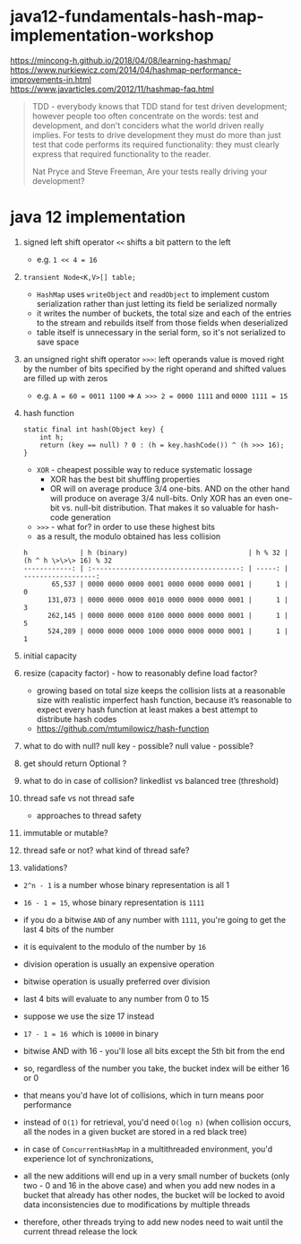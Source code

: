 # java12-fundamentals-hash-map-implementation-workshop

https://mincong-h.github.io/2018/04/08/learning-hashmap/  
https://www.nurkiewicz.com/2014/04/hashmap-performance-improvements-in.html  
https://www.javarticles.com/2012/11/hashmap-faq.html

> TDD - everybody knows that TDD stand for test driven development; however people too often concentrate on the 
words: test and development, and don't conciders what the world driven really implies. For tests to drive 
development they must do more than just test that code performs its required functionality: they must clearly 
express that required functionality to the reader.  
>
> Nat Pryce and Steve Freeman, Are your tests really driving  your development?

# java 12 implementation
1. signed left shift operator `<<` shifts a bit pattern to the left
    * e.g. `1 << 4 = 16`
1. `transient Node<K,V>[] table;`
    * `HashMap` uses `writeObject` and `readObject` to implement custom serialization rather than 
    just letting its field be serialized normally
    * it writes the number of buckets, the total size and each of the entries to the stream and rebuilds 
    itself from those fields when deserialized
    * table itself is unnecessary in the serial form, so it's not serialized to save space
1.  an unsigned right shift operator `>>>`: left operands value is moved right by the number of bits specified 
by the right operand and shifted values are filled up with zeros
    * e.g. `A = 60 = 0011 1100` => `A >>> 2 = 0000 1111` and `0000 1111 = 15`
1. hash function
    ```
    static final int hash(Object key) {
        int h;
        return (key == null) ? 0 : (h = key.hashCode()) ^ (h >>> 16);
    }
    ```    
    * `XOR` - cheapest possible way to reduce systematic lossage
        * XOR has the best bit shuffling properties
        * OR will on average produce 3/4 one-bits. AND on the other hand will produce on average 3/4 null-bits. 
        Only XOR has an even one-bit vs. null-bit distribution. That makes it so valuable for hash-code generation
    * `>>>` - what for? in order to use these highest bits
    * as a result, the modulo obtained has less collision
    ```
    h             | h (binary)                              | h % 32 | (h ^ h \>\>\> 16) % 32
    ------------: | :-------------------------------------: | -----: | ------------------:
           65,537 | 0000 0000 0000 0001 0000 0000 0000 0001 |      1 |                   0
          131,073 | 0000 0000 0000 0010 0000 0000 0000 0001 |      1 |                   3
          262,145 | 0000 0000 0000 0100 0000 0000 0000 0001 |      1 |                   5
          524,289 | 0000 0000 0000 1000 0000 0000 0000 0001 |      1 |                   1
    ```
    
    
1. initial capacity
1. resize (capacity factor) - how to reasonably define load factor?
    * growing based on total size keeps the collision lists at a reasonable size with realistic imperfect hash function, 
    because it’s reasonable to expect every hash function at least makes a best attempt to distribute hash codes
    * https://github.com/mtumilowicz/hash-function
1. what to do with null? null key - possible? null value - possible?
1. get should return Optional ?
1. what to do in case of collision? linkedlist vs balanced tree (threshold)
1. thread safe vs not thread safe
    * approaches to thread safety
1. immutable or mutable?
1. thread safe or not? what kind of thread safe?
1. validations?
   
* `2^n - 1` is a number whose binary representation is all 1 
* `16 - 1 = 15`, whose binary representation is `1111`
* if you do a bitwise `AND` of any number with `1111`, you're going to get the last 4 bits of the number
* it is equivalent to the modulo of the number by `16`
* division operation is usually an expensive operation
* bitwise operation is usually preferred over division
* last 4 bits will evaluate to any number from  0 to 15

* suppose we use the size 17 instead
* `17 - 1 = 16 `which is `10000` in binary 
* bitwise AND with 16 - you'll lose all bits except the 5th bit from the end
* so, regardless of the number you take, the bucket index will be either 16 or 0
* that means you'd have lot of collisions, which in turn means poor performance
* instead of `O(1)` for retrieval, you'd need `O(log n)` (when collision occurs, all the nodes in a given bucket 
are stored in a red black tree) 
* in case of `ConcurrentHashMap` in a multithreaded environment, you'd experience lot of synchronizations, 
* all the new additions will end up in a very small number of buckets (only two - 0 and 16 in the above case) 
and when you add new nodes in a bucket that already has other nodes, the bucket will be locked to avoid data 
inconsistencies due to modifications by multiple threads
* therefore, other threads trying to add new nodes need to wait until the current thread release the lock
